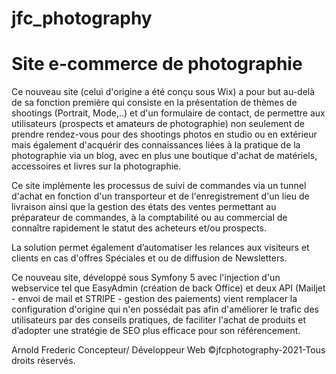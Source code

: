 <h1> jfc_photography</h1>
<h1>Site e-commerce de photographie </h3>
<p>Ce nouveau site (celui d'origine a été conçu sous Wix) a pour but au-delà de sa fonction première qui consiste en la présentation de thèmes de shootings (Portrait, Mode,..) et d'un formulaire de contact, de permettre aux utilisateurs (prospects et amateurs de photographie) non seulement de prendre rendez-vous pour des shootings photos en studio ou en extérieur mais également d'acquérir des connaissances liées à la pratique de la photographie via un blog, avec en plus une boutique d'achat de matériels, accessoires et livres sur la photographie.

Ce site implémente les processus de suivi de commandes via un tunnel d'achat en fonction d'un transporteur et de l'enregistrement d'un lieu de livraison ainsi que la gestion des états des ventes permettant au préparateur de commandes, à la comptabilité ou au commercial de connaître rapidement le statut des acheteurs et/ou prospects.

La solution permet également d’automatiser les relances aux visiteurs et clients en cas d'offres Spéciales et ou de diffusion de Newsletters.

Ce nouveau site, développé sous Symfony 5 avec l'injection d'un webservice tel que EasyAdmin (création de back Office) et deux API (Mailjet - envoi de mail et STRIPE - gestion des paiements) vient remplacer la configuration d'origine qui n'en possédait pas afin d'améliorer le trafic des utilisateurs par des conseils pratiques, de faciliter l'achat de produits et d’adopter une stratégie de SEO plus efficace pour son référencement.</p>

Arnold Frederic
Concepteur/ Développeur Web
©jfcphotography-2021-Tous droits réservés.

